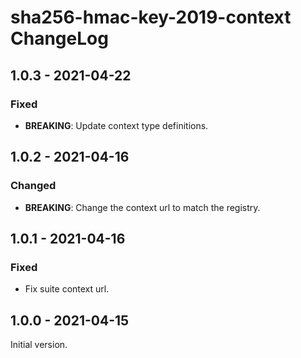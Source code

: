 # sha256-hmac-key-2019-context ChangeLog

## 1.0.3 - 2021-04-22

### Fixed
- **BREAKING**: Update context type definitions.

## 1.0.2 - 2021-04-16

### Changed
- **BREAKING**: Change the context url to match the registry.

## 1.0.1 - 2021-04-16

### Fixed
- Fix suite context url.

## 1.0.0 - 2021-04-15

Initial version.
